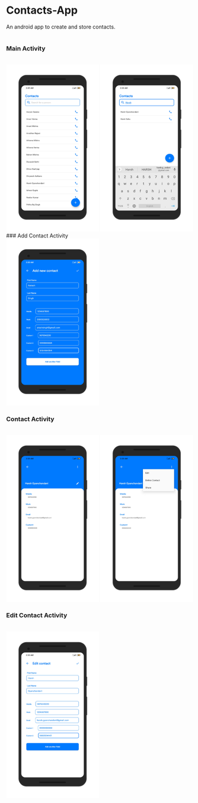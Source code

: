 # Contacts-App
An android app to create and store contacts.
<br>
<br>
### Main Activity
<br>
<img src="https://github.com/harshh3010/Contacts-App/blob/master/AppScreenshots/MainActivity.png" width="250px" >
<img src="https://github.com/harshh3010/Contacts-App/blob/master/AppScreenshots/SearchBar.png" width="250px">
<br>
### Add Contact Activity
<br>
<img src="https://github.com/harshh3010/Contacts-App/blob/master/AppScreenshots/AddContactActivity.png" width="250px">
<br>

### Contact Activity
<br>
<img src="https://github.com/harshh3010/Contacts-App/blob/master/AppScreenshots/ContactActivity.png" width="250px">
<img src="https://github.com/harshh3010/Contacts-App/blob/master/AppScreenshots/OptionsMenu.png" width="250px">
<br>

### Edit Contact Activity
<br>
<img src="https://github.com/harshh3010/Contacts-App/blob/master/AppScreenshots/EditContactActivity.png" width="250px">

